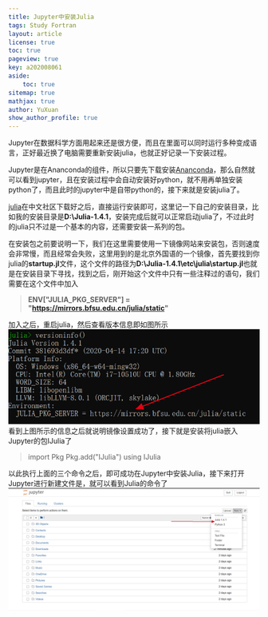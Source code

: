 ```yaml
---
title: Jupyter中安装Julia
tags: Study Fortran
layout: article
license: true
toc: true
pageview: true
key: a202008061
aside:
    toc: true
sitemap: true
mathjax: true
author: YuXuan
show_author_profile: true
---
```

Jupyter在数据科学方面用起来还是很方便，而且在里面可以同时运行多种变成语言，正好最近换了电脑需要重新安装julia，也就正好记录一下安装过程。
<!--more-->
Jupyter是在Ananconda的组件，所以只要先下载安装[Ananconda](https://www.anaconda.com/)，那么自然就可以看到jupyter，且在安装过程中会自动安装好python，就不用再单独安装python了，而且此时的jupyter中是自带python的，接下来就是安装julia了。

[julia](https://cn.julialang.org/downloads/)在中文社区下载好之后，直接运行安装即可，这里记一下自己的安装目录，比如我的安装目录是**D:\Julia-1.4.1**，安装完成后就可以正常启动julia了，不过此时的julia只不过是一个基本的内容，还需要安装一系列的包。

在安装包之前要说明一下，我们在这里需要使用一下镜像网站来安装包，否则速度会非常慢，而且经常会失败，这里用到的是北京外国语的一个镜像，首先要找到你julia的**startup.jl**文件，这个文件的路径为**D:\Julia-1.4.1\etc\julia\startup.jl**也就是在安装目录下寻找，找到之后，刚开始这个文件中只有一些注释过的语句，我们需要在这个文件中加入
> **ENV["JULIA_PKG_SERVER"] = "https://mirrors.bfsu.edu.cn/julia/static"**

加入之后，重启julia，然后查看版本信息即如图所示
![png](../assets/images/Julia/julia-jupyter.png)
看到上图所示的信息之后就说明镜像设置成功了，接下就是安装将julia嵌入Jupyter的包IJulia了
> import Pkg
Pkg.add("IJulia")
using IJulia
 
以此执行上面的三个命令之后，即可成功在Jupyter中安装Julia，接下来打开Jupyter进行新建文件是，就可以看到Julia的命令了
![png](../assets/images/Julia/julia2.png)